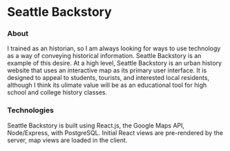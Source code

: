 # Seattle Backstory

### About
I trained as an historian, so I am always looking for ways to use technology as a way of conveying historical information.
Seattle Backstory is an example of this desire. At a high level, Seattle Backstory is an urban history website that uses
an interactive map as its primary user interface. It is designed to appeal to students, tourists, and interested local residents,
although I think its ulimate value will be as an educational tool for high school and college history classes.

### Technologies
Seattle Backstory is built using React.js, the Google Maps API, Node/Express, with PostgreSQL. Initial React views are pre-rendered by the server, map views are loaded in the client.